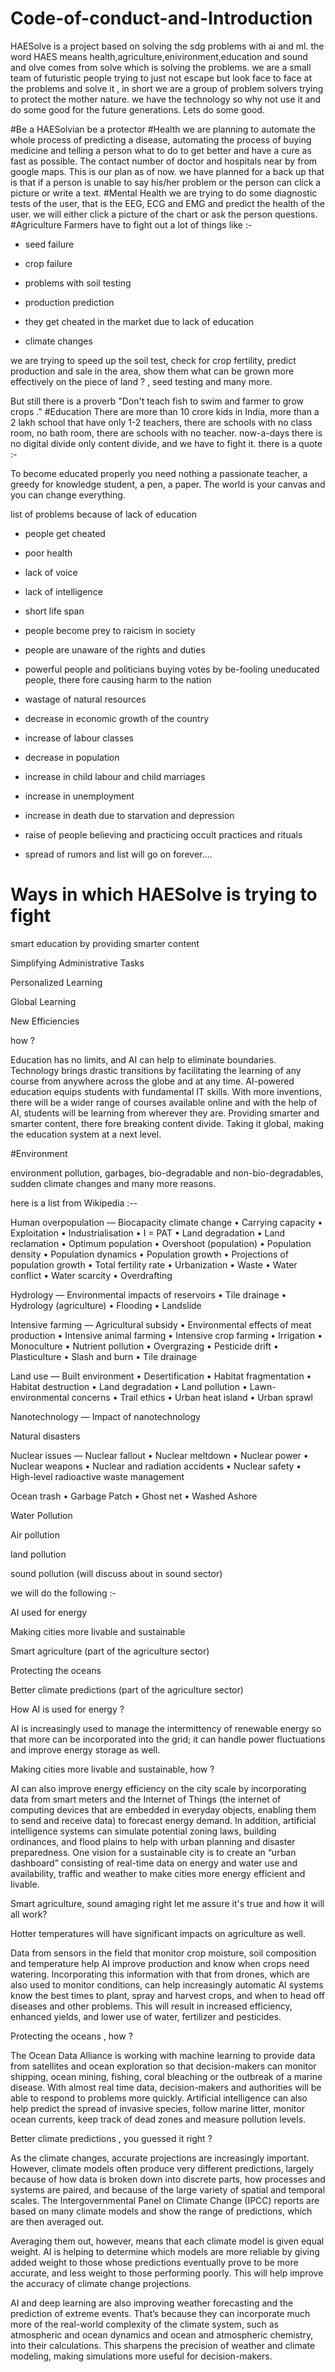 # Code-of-conduct-and-Introduction
HAESolve is a project based on solving the sdg problems with ai and ml. the word HAES means health,agriculture,enivironment,education and sound and olve comes from solve which is solving the problems. we are a small team of futuristic people trying to just not escape but look face to face at the problems and solve it , in short we are a group of problem solvers trying to protect the mother nature. we have the technology so why not use it and do some good for the future generations. Lets do some good.

#Be a HAESolvian be a protector
#Health
we are planning to automate the whole process of predicting a disease, automating the process of buying medicine and telling a person what to do to get better and have a cure as fast as possible. The contact number of  doctor and hospitals near by from google maps. This is our  plan as of now.  we have planned for a back up that is that if a person is unable to say his/her problem or the person can click a picture or write a text. 
#Mental Health
we are trying to do some diagnostic tests of the user, that is the EEG, ECG and EMG and predict the health of the user. we will either click a picture of the chart or ask the person questions. 
#Agriculture
Farmers have to fight out a lot of things like :-

* seed failure 

* crop failure

* problems with soil testing

* production prediction

* they get cheated in the market due to lack of education 

* climate changes 

we are trying to speed up the soil test, check for crop fertility, predict production and sale in the area, show them what can be grown more effectively on the piece of land ? , seed testing and  many more.

But still there is a proverb "Don't teach fish to swim and farmer to grow crops ."
#Education
There are more than 10 crore kids in India, more than a 2 lakh school that have only 1-2 teachers, there are schools with no class room, no bath room, there are schools with no teacher. now-a-days there is no digital divide only content divide, and we have to fight it. there is a quote :-

To become educated properly you need nothing a passionate teacher, a greedy for knowledge student, a pen, a paper. The world is your canvas and you can change everything.

list of problems because of lack of education

* people  get cheated

* poor health

* lack of  voice

* lack of intelligence

* short life span

* people become prey to raicism in society

* people are unaware of the rights and duties 

* powerful people  and politicians buying votes by be-fooling uneducated people, there fore causing harm to the nation 

* wastage of natural resources

* decrease in economic growth of the country

* increase of labour classes

* decrease in population

* increase in child labour and child marriages 

* increase in unemployment

* increase in death due to starvation and depression

* raise of people believing and practicing occult practices and rituals

* spread of rumors  and list will go on forever....

# Ways in which HAESolve is trying to fight

smart education by providing smarter content

Simplifying Administrative Tasks

 Personalized Learning

Global Learning

New Efficiencies

how ?

Education has no limits, and AI can help to eliminate boundaries. Technology brings drastic transitions by facilitating the learning of any course from anywhere across the globe and at any time. AI-powered education equips students with fundamental IT skills. With more inventions, there will be a wider range of courses available online and with the help of AI, students will be learning from wherever they are.  Providing smarter and smarter content, there fore breaking content divide. Taking it global, making the education system at a next level.

#Environment 


environment pollution, garbages, bio-degradable and non-bio-degradables, sudden climate changes and many more reasons.

here is a list from Wikipedia :--

Human overpopulation — Biocapacity climate change • Carrying capacity • Exploitation • Industrialisation • I = PAT • Land degradation • Land reclamation • Optimum population • Overshoot (population) • Population density • Population dynamics • Population growth • Projections of population growth • Total fertility rate • Urbanization • Waste • Water conflict • Water scarcity • Overdrafting

Hydrology — Environmental impacts of reservoirs • Tile drainage • Hydrology (agriculture) • Flooding • Landslide

Intensive farming — Agricultural subsidy • Environmental effects of meat production • Intensive animal farming • Intensive crop farming • Irrigation • Monoculture • Nutrient pollution • Overgrazing • Pesticide drift • Plasticulture • Slash and burn • Tile drainage

Land use — Built environment • Desertification • Habitat fragmentation • Habitat destruction • Land degradation • Land pollution • Lawn-environmental concerns • Trail ethics • Urban heat island • Urban sprawl

Nanotechnology — Impact of nanotechnology

Natural disasters

Nuclear issues — Nuclear fallout • Nuclear meltdown • Nuclear power • Nuclear weapons • Nuclear and radiation accidents • Nuclear safety • High-level radioactive waste management

Ocean trash • Garbage Patch • Ghost net • Washed Ashore

Water Pollution

Air pollution

land pollution 

sound pollution (will discuss about in sound sector)

we will do the following :-

AI used for energy 

Making cities more livable and sustainable 

Smart agriculture (part of the agriculture sector)

Protecting the oceans 

Better climate predictions  (part of the agriculture sector)

How AI is used for energy ?

AI is increasingly used to manage the intermittency of renewable energy so that more can be incorporated into the grid; it can handle power fluctuations and improve energy storage as well.

Making cities more livable and sustainable, how ?

AI can also improve energy efficiency on the city scale by incorporating data from smart meters and the Internet of Things (the internet of computing devices that are embedded in everyday objects, enabling them to send and receive data) to forecast energy demand. In addition, artificial intelligence systems can simulate potential zoning laws, building ordinances, and flood plains to help with urban planning and disaster preparedness. One vision for a sustainable city is to create an “urban dashboard” consisting of real-time data on energy and water use and availability, traffic and weather to make cities more energy efficient and livable.

Smart agriculture, sound amaging right let me assure it's true  and how it will all work?

Hotter temperatures will have significant impacts on agriculture as well.

Data from sensors in the field that monitor crop moisture, soil composition and temperature help AI improve production and know when crops need watering. Incorporating this information with that from drones, which are also used to monitor conditions, can help increasingly automatic AI systems know the best times to plant, spray and harvest crops, and when to head off diseases and other problems. This will result in increased efficiency, enhanced yields, and lower use of water, fertilizer and pesticides.

Protecting the oceans , how ?

The Ocean Data Alliance is working with machine learning to provide data from satellites and ocean exploration so that decision-makers can monitor shipping, ocean mining, fishing, coral bleaching or the outbreak of a marine disease. With almost real time data, decision-makers and authorities will be able to respond to problems more quickly. Artificial intelligence can also help predict the spread of invasive species, follow marine litter, monitor ocean currents, keep track of dead zones and measure pollution levels. 

Better climate predictions , you guessed it right ?

As the climate changes, accurate projections are increasingly important. However, climate models often produce very different predictions, largely because of how data is broken down into discrete parts, how processes and systems are paired, and because of the large variety of spatial and temporal scales. The Intergovernmental Panel on Climate Change (IPCC) reports are based on many climate models and show the range of predictions, which are then averaged out.

Averaging them out, however, means that each climate model is given equal weight. AI is helping to determine which models are more reliable by giving added weight to those whose predictions eventually prove to be more accurate, and less weight to those performing poorly. This will help improve the accuracy of climate change projections.

AI and deep learning are also improving weather forecasting and the prediction of extreme events. That’s because they can incorporate much more of the real-world complexity of the climate system, such as atmospheric and ocean dynamics and ocean and atmospheric chemistry, into their calculations. This sharpens the precision of weather and climate modeling, making simulations more useful for decision-makers.
